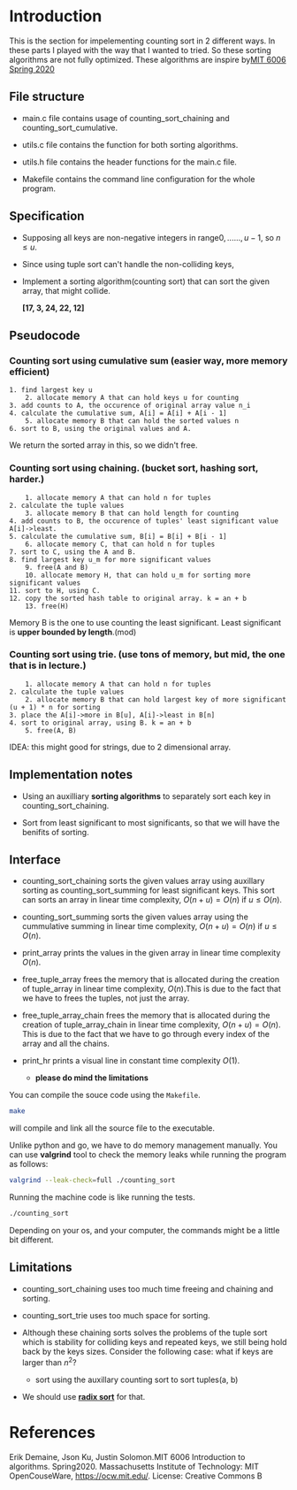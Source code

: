 # Introduction

This is the section for impelementing counting sort in 2 different ways. In these parts I played with the way that I wanted to tried. So these sorting algorithms are not fully optimized. These algorithms are inspire by[MIT 6006 Spring 2020](https://ocw.mit.edu/courses/6-006-introduction-to-algorithms-spring-2020/resources/mit6_006s20_r05/)

## File structure

- main.c file contains usage of counting_sort_chaining and counting_sort_cumulative.

- utils.c file contains the function for both sorting algorithms.

- utils.h file contains the header functions for the main.c file.

- Makefile contains the command line configuration for the whole program.

## Specification

- Supposing all keys are non-negative integers in range$0,......,u - 1$, so $n \le u$.

- Since using tuple sort can't handle the non-colliding keys,

- Implement a sorting algorithm(counting sort) that can sort the given array, that might collide.

    **[17, 3, 24, 22, 12]**

## Pseudocode

### Counting sort using cumulative sum (easier way, more memory efficient)

```
1. find largest key u
    2. allocate memory A that can hold keys u for counting
3. add counts to A, the occurence of original array value n_i
4. calculate the cumulative sum, A[i] = A[i] + A[i - 1]
    5. allocate memory B that can hold the sorted values n
6. sort to B, using the original values and A.
```
We return the sorted array in this, so we didn't free.

### Counting sort using chaining. (bucket sort, hashing sort, harder.)

```
    1. allocate memory A that can hold n for tuples
2. calculate the tuple values
    3. allocate memory B that can hold length for counting
4. add counts to B, the occurence of tuples' least significant value A[i]->least.
5. calculate the cumulative sum, B[i] = B[i] + B[i - 1]
    6. allocate memory C, that can hold n for tuples
7. sort to C, using the A and B.
8. find largest key u_m for more significant values
    9. free(A and B)
    10. allocate memory H, that can hold u_m for sorting more significant values
11. sort to H, using C.
12. copy the sorted hash table to original array. k = an + b
    13. free(H)
```
Memory B is the one to use counting the least significant. Least significant is **upper bounded by length**.(mod)

### Counting sort using trie. (use tons of memory, but mid, the one that is in lecture.)
```
    1. allocate memory A that can hold n for tuples
2. calculate the tuple values
    2. allocate memory B that can hold largest key of more significant (u + 1) * n for sorting
3. place the A[i]->more in B[u], A[i]->least in B[n]
4. sort to original array, using B. k = an + b
    5. free(A, B)
```
IDEA: this might good for strings, due to 2 dimensional array.

## Implementation notes

- Using an auxilliary **sorting algorithms** to separately sort each key in counting_sort_chaining.

- Sort from least significant to most significants, so that we will have the benifits of sorting.

## Interface

- counting_sort_chaining sorts the given values array using auxillary sorting as counting_sort_summing for least significant keys. This sort can sorts an array in linear time complexity, $O(n + u) = O(n)$ if  $u \le O(n)$.

- counting_sort_summing sorts the given values array using the cummulative summing in linear time complexity, $O(n + u) = O(n)$ if $u \le O(n)$.

- print_array prints the values in the given array in linear time complexity $O(n)$.

- free_tuple_array frees the memory that is allocated during the creation of tuple_array in linear time complexity, $O(n)$.This is due to the fact that we have to frees the tuples, not just the array.

- free_tuple_array_chain frees the memory that is allocated during the creation of tuple_array_chain in linear time complexity, $O(n + u) = O(n)$. This is due to the fact that we have to go through every index of the array and all the chains.

- print_hr prints a visual line in constant time complexity $O(1)$.

    - **please do mind the limitations**

You can compile the souce code using the `Makefile`.
```bash
make
```
will compile and link all the source file to the executable.

Unlike python and go, we have to do memory management manually. You can use **valgrind** tool to check the memory leaks while running the program as follows:
```bash
valgrind --leak-check=full ./counting_sort
```
Running the machine code is like running the tests.
```bash
./counting_sort
```
Depending on your os, and your computer, the commands might be a little bit different.

## Limitations

- counting_sort_chaining uses too much time freeing and chaining and sorting.

- counting_sort_trie uses too much space for sorting.

- Although these chaining sorts solves the problems of the tuple sort which is stability for colliding keys and repeated keys, we still being hold back by the keys sizes. Consider the following case: what if keys are larger than $n^2$?

    - sort using the auxillary counting sort to sort tuples(a, b)

- We should use [**radix sort**](../radix_sort/) for that.

# References

Erik Demaine, Json Ku, Justin Solomon.MIT 6006 Introduction to algorithms. Spring2020. Massachusetts Institute of Technology: MIT OpenCouseWare, https://ocw.mit.edu/. License: Creative Commons B

